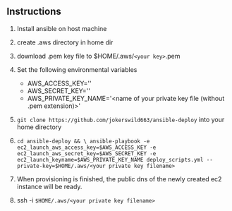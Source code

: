 Instructions
------------

1. Install ansible on host machine
2. create .aws directory in home dir
3. download .pem key file to $HOME/.aws/`<your key>`.pem
4. Set the following environmental variables
   - AWS_ACCESS_KEY='<your aws access key>'
   - AWS_SECRET_KEY='<your aws secret key>'
   - AWS_PRIVATE_KEY_NAME='<name of your private key file (without .pem extension)>'
5. `git clone https://github.com/jokerswild663/ansible-deploy` into your home directory
6. `cd ansible-deploy && \
ansible-playbook -e ec2_launch_aws_access_key=$AWS_ACCESS_KEY -e ec2_launch_aws_secret_key=$AWS_SECRET_KEY -e ec2_launch_keyname=$AWS_PRIVATE_KEY_NAME deploy_scripts.yml --private-key=$HOME/.aws/<your private key filename>`

6. When provisioning is finished, the public dns of the newly created ec2 instance will be ready.
7. ssh -i `$HOME/.aws/<your private key filename>` <address returned for ec2-instance>


